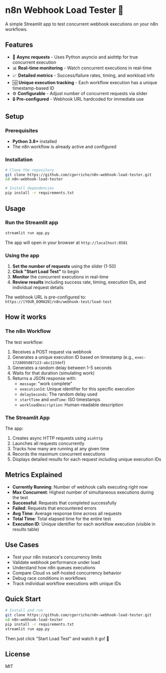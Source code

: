 # n8n Webhook Load Tester 🚀

A simple Streamlit app to test concurrent webhook executions on your n8n workflows.

## Features

- 🔄 **Async requests** - Uses Python asyncio and aiohttp for true concurrent execution
- 📊 **Real-time monitoring** - Watch concurrent executions in real-time
- 📈 **Detailed metrics** - Success/failure rates, timing, and workload info
- 🆔 **Unique execution tracking** - Each workflow execution has a unique timestamp-based ID
- ⚙️ **Configurable** - Adjust number of concurrent requests via slider
- 🔒 **Pre-configured** - Webhook URL hardcoded for immediate use

## Setup

### Prerequisites

- **Python 3.8+** installed
- The n8n workflow is already active and configured

### Installation

```bash
# Clone the repository
git clone https://github.com/cgorricho/n8n-webhook-load-tester.git
cd n8n-webhook-load-tester

# Install dependencies
pip install -r requirements.txt
```

## Usage

### Run the Streamlit app

```bash
streamlit run app.py
```

The app will open in your browser at `http://localhost:8501`

### Using the app

1. **Set the number of requests** using the slider (1-50)
2. **Click "Start Load Test"** to begin
3. **Monitor** the concurrent executions in real-time
4. **Review results** including success rate, timing, execution IDs, and individual request details

The webhook URL is pre-configured to: `https://[YOUR_DOMAIN]/n8n/webhook-test/load-test`

## How it works

### The n8n Workflow

The test workflow:
1. Receives a POST request via webhook
2. Generates a unique execution ID based on timestamp (e.g., `exec-1728095087123-abc123def`)
3. Generates a random delay between 1-5 seconds
4. Waits for that duration (simulating work)
5. Returns a JSON response with:
   - `message`: "work complete"
   - `executionId`: Unique identifier for this specific execution
   - `delaySeconds`: The random delay used
   - `startTime` and `endTime`: ISO timestamps
   - `workloadDescription`: Human-readable description

### The Streamlit App

The app:
1. Creates async HTTP requests using `aiohttp`
2. Launches all requests concurrently
3. Tracks how many are running at any given time
4. Records the maximum concurrent executions
5. Displays detailed results for each request including unique execution IDs

## Metrics Explained

- **Currently Running**: Number of webhook calls executing right now
- **Max Concurrent**: Highest number of simultaneous executions during the test
- **Successful**: Requests that completed successfully
- **Failed**: Requests that encountered errors
- **Avg Time**: Average response time across all requests
- **Total Time**: Total elapsed time for the entire test
- **Execution ID**: Unique identifier for each workflow execution (visible in results table)

## Use Cases

- Test your n8n instance's concurrency limits
- Validate webhook performance under load
- Understand how n8n queues executions
- Compare Cloud vs self-hosted concurrency behavior
- Debug race conditions in workflows
- Track individual workflow executions with unique IDs

## Quick Start

```bash
# Install and run
git clone https://github.com/cgorricho/n8n-webhook-load-tester.git
cd n8n-webhook-load-tester
pip install -r requirements.txt
streamlit run app.py
```

Then just click "Start Load Test" and watch it go! 🚀

## License

MIT
